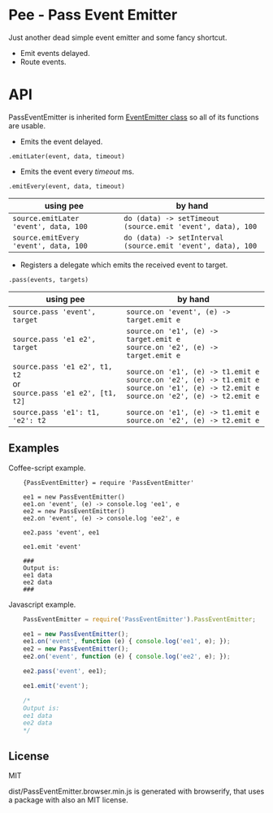 # Pee - Pass Event Emitter

Just another dead simple event emitter and some fancy shortcut.

* Emit events delayed.
* Route events.

# API

PassEventEmitter is inherited form [EventEmitter class](http://nodejs.org/api/events.html) so all of its functions are usable.

* Emits the event delayed.
```coffee-script
.emitLater(event, data, timeout)
```

* Emits the event every *timeout* ms.
```coffee-script
.emitEvery(event, data, timeout)
```

using pee | by hand
--------- | -------
`source.emitLater 'event', data, 100` | `do (data) -> setTimeout (source.emit 'event', data), 100`
`source.emitEvery 'event', data, 100` | `do (data) -> setInterval (source.emit 'event', data), 100`

* Registers a delegate which emits the received event to target.
```coffee-script
.pass(events, targets)
```

using pee | by hand
--------- | -------
`source.pass 'event', target` | `source.on 'event', (e) -> target.emit e`
`source.pass 'e1 e2', target` | `source.on 'e1', (e) -> target.emit e` <br/> `source.on 'e2', (e) -> target.emit e`
`source.pass 'e1 e2', t1, t2` <br/> or <br/> `source.pass 'e1 e2', [t1, t2]` | `source.on 'e1', (e) -> t1.emit e` <br/> `source.on 'e2', (e) -> t1.emit e` <br/> `source.on 'e1', (e) -> t2.emit e` <br/> `source.on 'e2', (e) -> t2.emit e`
`source.pass 'e1': t1, 'e2': t2` | `source.on 'e1', (e) -> t1.emit e` <br/> `source.on 'e2', (e) -> t2.emit e`

## Examples

Coffee-script example.

```coffee-script
    {PassEventEmitter} = require 'PassEventEmitter'

    ee1 = new PassEventEmitter()
    ee1.on 'event', (e) -> console.log 'ee1', e
    ee2 = new PassEventEmitter()
    ee2.on 'event', (e) -> console.log 'ee2', e

    ee2.pass 'event', ee1

    ee1.emit 'event'

    ###
    Output is:
    ee1 data
    ee2 data
    ###
```

Javascript example.

```javascript
    PassEventEmitter = require('PassEventEmitter').PassEventEmitter;

    ee1 = new PassEventEmitter();
    ee1.on('event', function (e) { console.log('ee1', e); });
    ee2 = new PassEventEmitter();
    ee2.on('event', function (e) { console.log('ee2', e); });

    ee2.pass('event', ee1);

    ee1.emit('event');

    /*
    Output is:
    ee1 data
    ee2 data
    */
```

## License

MIT

dist/PassEventEmitter.browser.min.js is generated with browserify, that uses a package with also an MIT license.
